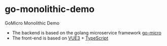 # go-monolithic-demo
GoMicro Monolithic Demo

- The backend is based on the golang microservice framework [go-micro](https://github.com/devexps/go-micro/)
- The front-end is based on [VUE3](https://vuejs.org/) + [TypeScript](https://www.typescriptlang.org/)